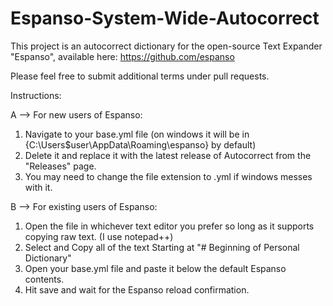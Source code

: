 # Espanso-System-Wide-Autocorrect 

This project is an autocorrect dictionary for the open-source Text Expander "Espanso", available here: https://github.com/espanso 

Please feel free to submit additional terms under pull requests. 

Instructions: 

A -->  For new users of Espanso: 
1. Navigate to your base.yml file (on windows it will be in {C:\Users\$user\AppData\Roaming\espanso} by default) 
2. Delete it and replace it with the latest release of Autocorrect from the "Releases" page. 
3. You may need to change the file extension to .yml if windows messes with it. 


B -->  For existing users of Espanso: 
1. Open the file in whichever text editor you prefer so long as it supports copying raw text. (I use notepad++) 
2. Select and Copy all of the text Starting at "# Beginning of Personal Dictionary" 
5. Open your base.yml file and paste it below the default Espanso contents. 
6. Hit save and wait for the Espanso reload confirmation. 
